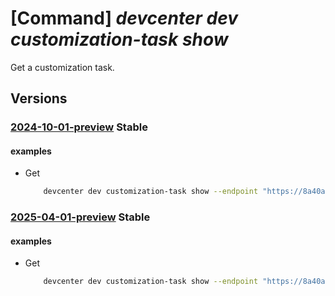 # [Command] _devcenter dev customization-task show_

Get a customization task.

## Versions

### [2024-10-01-preview](/Resources/data-plane/microsoft.devcenter/L3Byb2plY3RzL3t9L2NhdGFsb2dzL3t9L2N1c3RvbWl6YXRpb250YXNrcy97fQ==/2024-10-01-preview.xml) **Stable**

<!-- data-plane:microsoft.devcenter /projects/{}/catalogs/{}/customizationtasks/{} 2024-10-01-preview -->

#### examples

- Get
    ```bash
        devcenter dev customization-task show --endpoint "https://8a40af38-3b4c-4672-a6a4-5e964b1870ed-contosodevcenter.centralus.devcenter.azure.com/" --project-name "DevProject" --task-name "choco" --catalog-name "myCatalog"
    ```

### [2025-04-01-preview](/Resources/data-plane/microsoft.devcenter/L3Byb2plY3RzL3t9L2NhdGFsb2dzL3t9L2N1c3RvbWl6YXRpb250YXNrcy97fQ==/2025-04-01-preview.xml) **Stable**

<!-- data-plane:microsoft.devcenter /projects/{}/catalogs/{}/customizationtasks/{} 2025-04-01-preview -->

#### examples

- Get
    ```bash
        devcenter dev customization-task show --endpoint "https://8a40af38-3b4c-4672-a6a4-5e964b1870ed-contosodevcenter.centralus.devcenter.azure.com/" --project-name "DevProject" --task-name "choco" --catalog-name "myCatalog"
    ```
